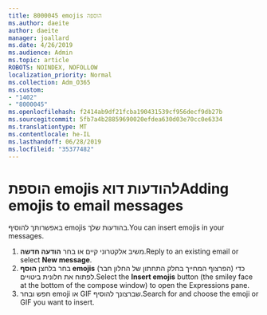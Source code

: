 ```yaml
---
title: 8000045 emojis הוספה
ms.author: daeite
author: daeite
manager: joallard
ms.date: 4/26/2019
ms.audience: Admin
ms.topic: article
ROBOTS: NOINDEX, NOFOLLOW
localization_priority: Normal
ms.collection: Adm_O365
ms.custom:
- "1402"
- "8000045"
ms.openlocfilehash: f2414ab9df21fcba190431539cf956decf9db27b
ms.sourcegitcommit: 5fb7a4b28859690020efdea630d03e70cc0e6334
ms.translationtype: MT
ms.contentlocale: he-IL
ms.lasthandoff: 06/28/2019
ms.locfileid: "35377482"
---
```

# <a name="adding-emojis-to-email-messages"></a><span data-ttu-id="6bf74-102">הוספת emojis להודעות דוא</span><span class="sxs-lookup"><span data-stu-id="6bf74-102">Adding emojis to email messages</span></span>

<span data-ttu-id="6bf74-103">באפשרותך להוסיף emojis בהודעות שלך.</span><span class="sxs-lookup"><span data-stu-id="6bf74-103">You can insert emojis in your messages.</span></span>

1. <span data-ttu-id="6bf74-104">משיב אלקטרוני קיים או בחר **הודעה חדשה**.</span><span class="sxs-lookup"><span data-stu-id="6bf74-104">Reply to an existing email or select **New message**.</span></span>
1. <span data-ttu-id="6bf74-105">בחר בלחצן **הוסף emojis** (הפרצוף המחייך בחלק התחתון של החלון חבר) כדי לפתוח את חלונית ביטויים.</span><span class="sxs-lookup"><span data-stu-id="6bf74-105">Select the **Insert emojis** button (the smiley face at the bottom of the compose window) to open the Expressions pane.</span></span>
1. <span data-ttu-id="6bf74-106">חפש ובחר emoji או GIF שברצונך להוסיף.</span><span class="sxs-lookup"><span data-stu-id="6bf74-106">Search for and choose the emoji or GIF you want to insert.</span></span>